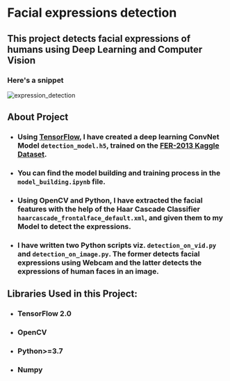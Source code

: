 # Facial expressions detection
## This project detects facial expressions of humans using Deep Learning and Computer Vision

### Here's a snippet

![expression_detection](https://user-images.githubusercontent.com/61016383/94587769-afa85680-02a0-11eb-897f-ffe8d88becbe.gif)

## About Project
  - ### Using [TensorFlow](https://www.tensorflow.org/), I have created a deep learning ConvNet Model `detection_model.h5`, trained on the [FER-2013 Kaggle Dataset](https://www.kaggle.com/msambare/fer2013).
  
  - ### You can find the model building and training process in the `model_building.ipynb` file.
  
  - ### Using OpenCV and Python, I have extracted the facial features with the help of the Haar Cascade Classifier `haarcascade_frontalface_default.xml`, and given them to my Model to detect the expressions.
  
  - ### I have written two Python scripts viz. `detection_on_vid.py` and `detection_on_image.py`. The former detects facial expressions using Webcam and the latter detects the    expressions of human faces in an image. 
  
  
## Libraries Used in this Project:

  - ### TensorFlow 2.0
  
  - ### OpenCV
  
  - ### Python>=3.7
  
  - ### Numpy
  
  
